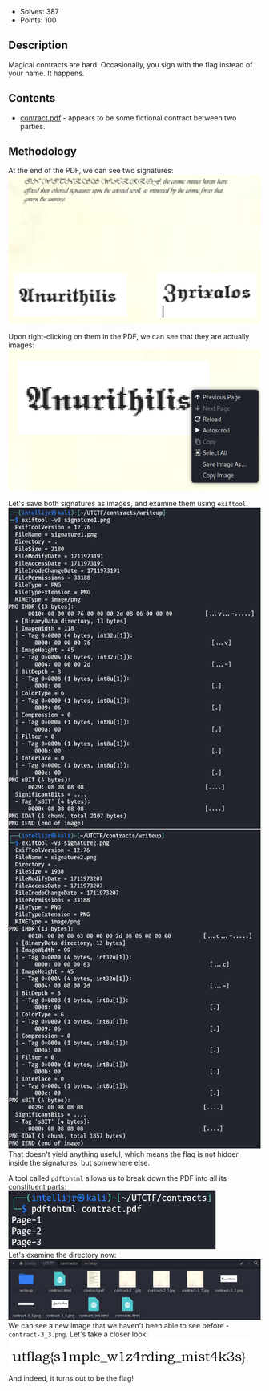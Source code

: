 - Solves: 387
- Points: 100
## Description
Magical contracts are hard. Occasionally, you sign with the flag instead of your name. It happens.
## Contents
- [contract.pdf](media/contracts/contract.pdf) - appears to be some fictional contract between two parties. 
## Methodology
At the end of the PDF, we can see two signatures:
<img src="media/contracts/signatures.png">  

Upon right-clicking on them in the PDF, we can see that they are actually images:
<img src="media/contracts/actually-images.png">  

Let's save both signatures as images, and examine them using `exiftool`.
<img src="media/contracts/sign1-exif.png">  
<img src="media/contracts/sign2-exif.png">  
That doesn't yield anything useful, which means the flag is not hidden inside the signatures, but somewhere else.

A tool called `pdftohtml` allows us to break down the PDF into all its constituent parts:
<img src="media/contracts/pdftohtml.png">  
Let's examine the directory now:
<img src="media/contracts/directory.png">  
We can see a new image that we haven't been able to see before - `contract-3_3.png`. Let's take a closer look:
<img src="media/contracts/flag.png">  
And indeed, it turns out to be the flag!
